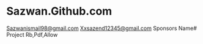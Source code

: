 # Sazwan.Github.com
Sazwanismail98@gmail.com 
Xxsazend12345@gmail.com 
Sponsors 
Name#
Project 
Rb,Pdf,Allow

